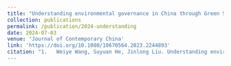 ```yaml
---
title: "Understanding environmental governance in China through Green Shield Action campaign"
collection: publications
permalink: /publication/2024-understanding
date: 2024-07-03
venue: 'Journal of Contemporary China'
link: 'https://doi.org/10.1080/10670564.2023.2244893'
citation: "1.	Weiye Wang, Suyuan He, Jinlong Liu. Understanding environmental governance in China through Green Shield Action campaign. <i>Journal of Contemporary China</i>, 2024,33(149), 739-754. https://doi.org/10.1080/10670564.2023.2244893.
---
```

